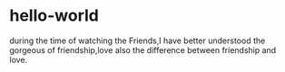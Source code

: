 # hello-world

during the time of watching the Friends,I have better understood the gorgeous of friendship,love also the difference between friendship and love.
